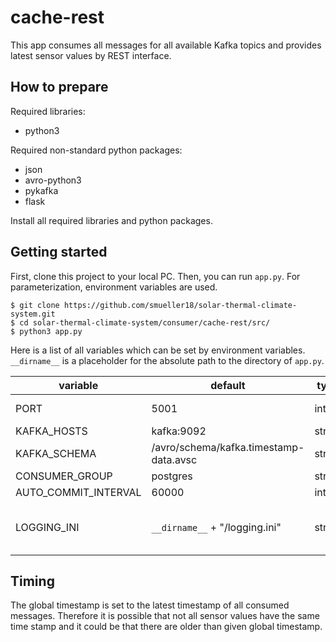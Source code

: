 # cache-rest
This app consumes all messages for all available Kafka topics and provides latest sensor values by REST interface.

## How to prepare
Required libraries:

- python3

Required non-standard python packages:
- json
- avro-python3
- pykafka
- flask

Install all required libraries and python packages.

## Getting started
First, clone this project to your local PC. Then, you can run `app.py`. For parameterization, environment variables are used.
```
$ git clone https://github.com/smueller18/solar-thermal-climate-system.git
$ cd solar-thermal-climate-system/consumer/cache-rest/src/
$ python3 app.py
```
Here is a list of all variables which can be set by environment variables. `__dirname__` is a placeholder for the absolute path to the directory of `app.py`.

| variable | default | type | info |
| --- | --- | --- | --- |
| PORT | 5001 | int | port of REST server |
| KAFKA_HOSTS | kafka:9092 | string |   |
| KAFKA_SCHEMA | /avro/schema/kafka.timestamp-data.avsc | string |   |
| CONSUMER_GROUP | postgres | string |   |
| AUTO_COMMIT_INTERVAL | 60000 | int | milliseconds |
| LOGGING_INI | `__dirname__` + "/logging.ini" | string | preferrably use absolute path |

## Timing
The global timestamp is set to the latest timestamp of all consumed messages. Therefore it is possible that not all sensor values have the same time stamp and it could be that there are older than given global timestamp.

